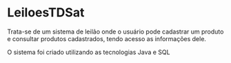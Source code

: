 # LeiloesTDSat

Trata-se de um sistema de leilão onde o usuário pode cadastrar um produto e consultar produtos cadastrados, tendo acesso as informações dele.

O sistema foi criado utilizando as tecnologias Java e SQL
 
